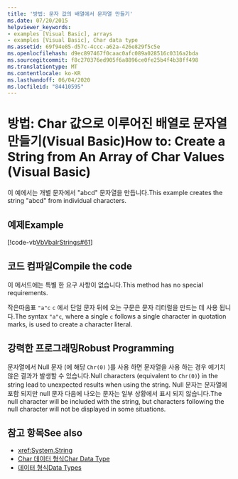 ```yaml
---
title: '방법: 문자 값의 배열에서 문자열 만들기'
ms.date: 07/20/2015
helpviewer_keywords:
- examples [Visual Basic], arrays
- examples [Visual Basic], Char data type
ms.assetid: 69f94e85-d57c-4ccc-a62a-426e829f5c5e
ms.openlocfilehash: d9ec897467f0caac0afc089a028516c0316a2bda
ms.sourcegitcommit: f8c270376ed905f6a8896ce0fe25b4f4b38ff498
ms.translationtype: MT
ms.contentlocale: ko-KR
ms.lasthandoff: 06/04/2020
ms.locfileid: "84410595"
---
```

# <a name="how-to-create-a-string-from-an-array-of-char-values-visual-basic"></a><span data-ttu-id="7c289-102">방법: Char 값으로 이루어진 배열로 문자열 만들기(Visual Basic)</span><span class="sxs-lookup"><span data-stu-id="7c289-102">How to: Create a String from An Array of Char Values (Visual Basic)</span></span>
<span data-ttu-id="7c289-103">이 예에서는 개별 문자에서 "abcd" 문자열을 만듭니다.</span><span class="sxs-lookup"><span data-stu-id="7c289-103">This example creates the string "abcd" from individual characters.</span></span>  
  
## <a name="example"></a><span data-ttu-id="7c289-104">예제</span><span class="sxs-lookup"><span data-stu-id="7c289-104">Example</span></span>  
 [!code-vb[VbVbalrStrings#61](~/samples/snippets/visualbasic/VS_Snippets_VBCSharp/VbVbalrStrings/VB/Class2.vb#61)]  
  
## <a name="compile-the-code"></a><span data-ttu-id="7c289-105">코드 컴파일</span><span class="sxs-lookup"><span data-stu-id="7c289-105">Compile the code</span></span>  
 <span data-ttu-id="7c289-106">이 메서드에는 특별 한 요구 사항이 없습니다.</span><span class="sxs-lookup"><span data-stu-id="7c289-106">This method has no special requirements.</span></span>  
  
 <span data-ttu-id="7c289-107">작은따옴표 `"a"c` `c` 에서 단일 문자 뒤에 오는 구문은 문자 리터럴을 만드는 데 사용 됩니다.</span><span class="sxs-lookup"><span data-stu-id="7c289-107">The syntax `"a"c`, where a single `c` follows a single character in quotation marks, is used to create a character literal.</span></span>  
  
## <a name="robust-programming"></a><span data-ttu-id="7c289-108">강력한 프로그래밍</span><span class="sxs-lookup"><span data-stu-id="7c289-108">Robust Programming</span></span>  
 <span data-ttu-id="7c289-109">문자열에서 Null 문자 (에 해당 `Chr(0)` )를 사용 하면 문자열을 사용 하는 경우 예기치 않은 결과가 발생할 수 있습니다.</span><span class="sxs-lookup"><span data-stu-id="7c289-109">Null characters (equivalent to `Chr(0)`) in the string lead to unexpected results when using the string.</span></span> <span data-ttu-id="7c289-110">Null 문자는 문자열에 포함 되지만 null 문자 다음에 나오는 문자는 일부 상황에서 표시 되지 않습니다.</span><span class="sxs-lookup"><span data-stu-id="7c289-110">The null character will be included with the string, but characters following the null character will not be displayed in some situations.</span></span>  
  
## <a name="see-also"></a><span data-ttu-id="7c289-111">참고 항목</span><span class="sxs-lookup"><span data-stu-id="7c289-111">See also</span></span>

- <xref:System.String>
- [<span data-ttu-id="7c289-112">Char 데이터 형식</span><span class="sxs-lookup"><span data-stu-id="7c289-112">Char Data Type</span></span>](../../../language-reference/data-types/char-data-type.md)
- [<span data-ttu-id="7c289-113">데이터 형식</span><span class="sxs-lookup"><span data-stu-id="7c289-113">Data Types</span></span>](../data-types/index.md)
